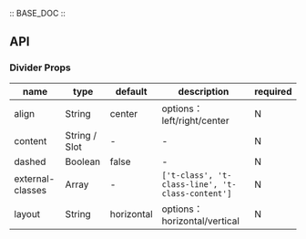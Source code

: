 :: BASE_DOC ::

## API

### Divider Props

 name             | type          | default    | description                                      | required 
------------------|---------------|------------|--------------------------------------------------|----------
 align            | String        | center     | options：left/right/center                        | N        
 content          | String / Slot | -          | \-                                               | N        
 dashed           | Boolean       | false      | \-                                               | N        
 external-classes | Array         | -          | `['t-class', 't-class-line', 't-class-content']` | N        
 layout           | String        | horizontal | options：horizontal/vertical                      | N        
